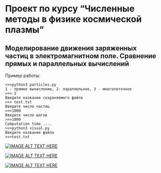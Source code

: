 # Проект по курсу “Численные методы в физике космической плазмы”

## Моделирование движения заряженных частиц в электромагнитном поле. Сравнение прямых и параллельных вычислений

Пример работы:

```
>>>python3 particles.py
1 - прямое вычиcление, 2- параллельное, 3 - многопоточное
>>> 2
Введите название сохраняемого файла
>>> test.txt
Введите число частиц
>>>1000
Введите число шагов
>>>1000
Computation time ....
>>>python3 visual.py
Введите название файла
>>>test.txt
```

[![IMAGE ALT TEXT HERE](https://img.youtube.com/vi/NS46SsDaTAk/0.jpg)](https://www.youtube.com/watch?v=NS46SsDaTAk)

[![IMAGE ALT TEXT HERE](https://img.youtube.com/vi/z-mA1n3T_Z4/0.jpg)](https://www.youtube.com/watch?v=z-mA1n3T_Z4)

[![IMAGE ALT TEXT HERE](https://img.youtube.com/vi/hF5w0CX8xbc/0.jpg)](https://www.youtube.com/watch?hF5w0CX8xbc)
